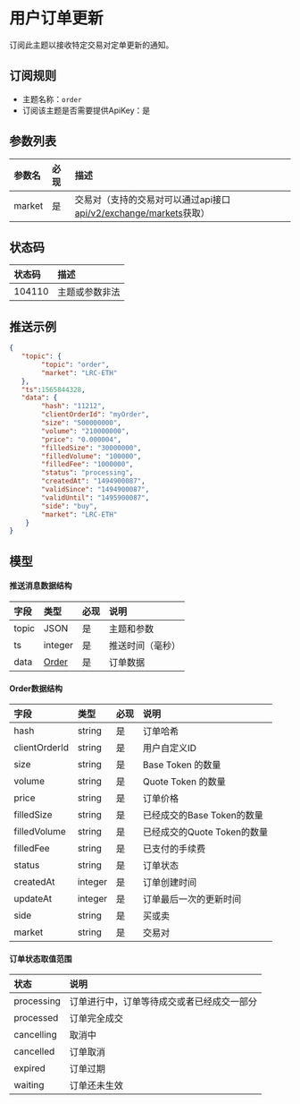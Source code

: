 # 用户订单更新


订阅此主题以接收特定交易对定单更新的通知。

## 订阅规则

- 主题名称：`order`
- 订阅该主题是否需要提供ApiKey：是


## 参数列表

| 参数名|  必现|              描述                 |
| :---- | :--- | :--------------------------------- |
| market | 是 | 交易对（支持的交易对可以通过api接口[api/v2/exchange/markets](../dex_apis/getMarkets.md)获取）|

## 状态码

| 状态码 |                描述                 |
| :---- | :--------------------------------- |
| 104110 | 主题或参数非法|

## 推送示例

```json
{
   "topic": {
        "topic": "order",
        "market": "LRC-ETH"
   },
   "ts":1565844328,
   "data": {
        "hash": "11212",
        "clientOrderId": "myOrder",
        "size": "500000000",
        "volume": "210000000",
        "price": "0.000004",
        "filledSize": "30000000",
        "filledVolume": "100000",
        "filledFee": "1000000",
        "status": "processing",
        "createdAt": "1494900087",
        "validSince": "1494900087",
        "validUntil": "1495900087",
        "side": "buy",
        "market": "LRC-ETH"
    }
}
```

## 模型

#### 推送消息数据结构

| 字段  |      类型       | 必现 |       说明       |     
| :--- | :------------- | :------ | :-------------- | 
| topic |       JSON        |    是    | 主题和参数 |  
|  ts   |     integer     |    是    |     推送时间（毫秒）     |  
| data  | [Order](#order) |    是    |     订单数据     |    

#### <span id="order">Order数据结构</span>

|     字段      |  类型   | 必现 |            说明            |    
| :----------- | :----- | :------ | :------------------------ | 
|     hash      | string  |    是    |          订单哈希          |    
| clientOrderId | string  |    是    |        用户自定义ID        |  
|     size      | string  |    是    |     Base Token 的数量      | 
|    volume     | string  |    是    |     Quote Token 的数量     | 
|     price     | string  |    是    |          订单价格          |  
|  filledSize   | string  |    是    | 已经成交的Base Token的数量  |  
| filledVolume  | string  |    是    | 已经成交的Quote Token的数量 |   
|   filledFee   | string  |    是    |       已支付的手续费       | 
|    status     | string  |    是    |          订单状态          | 
|   createdAt   | integer |    是    |        订单创建时间        | 
|   updateAt    | integer |    是    |   订单最后一次的更新时间   | 
|     side      | string  |    是    |           买或卖           |    
|    market     | string  |    是    |            交易对            |  

#### 订单状态取值范围

|    状态    |                    说明                    |
| :-------- | :---------------------------------------- |
| processing | 订单进行中，订单等待成交或者已经成交一部分 |
| processed  |                订单完全成交                |
| cancelling |                   取消中                   |
| cancelled  |                  订单取消                  |
|  expired   |                  订单过期                  |
|  waiting   |                订单还未生效                |
